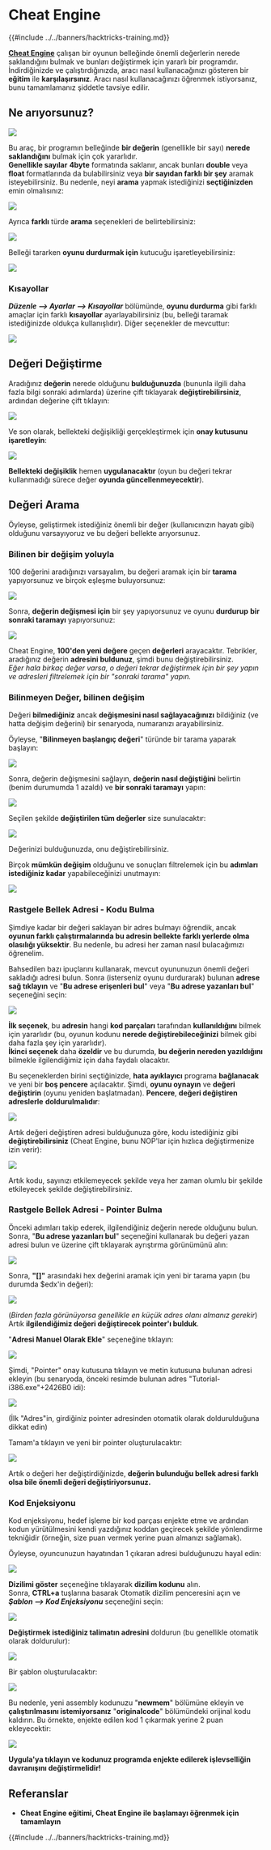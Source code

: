 # Cheat Engine

{{#include ../../banners/hacktricks-training.md}}

[**Cheat Engine**](https://www.cheatengine.org/downloads.php) çalışan bir oyunun belleğinde önemli değerlerin nerede saklandığını bulmak ve bunları değiştirmek için yararlı bir programdır.\
İndirdiğinizde ve çalıştırdığınızda, aracı nasıl kullanacağınızı gösteren bir **eğitim** ile **karşılaşırsınız**. Aracı nasıl kullanacağınızı öğrenmek istiyorsanız, bunu tamamlamanız şiddetle tavsiye edilir.

## Ne arıyorsunuz?

![](<../../images/image (762).png>)

Bu araç, bir programın belleğinde **bir değerin** (genellikle bir sayı) **nerede saklandığını** bulmak için çok yararlıdır.\
**Genellikle sayılar** **4byte** formatında saklanır, ancak bunları **double** veya **float** formatlarında da bulabilirsiniz veya **bir sayıdan farklı bir şey** aramak isteyebilirsiniz. Bu nedenle, neyi **arama** yapmak istediğinizi **seçtiğinizden** emin olmalısınız:

![](<../../images/image (324).png>)

Ayrıca **farklı** türde **arama** seçenekleri de belirtebilirsiniz:

![](<../../images/image (311).png>)

Belleği tararken **oyunu durdurmak için** kutucuğu işaretleyebilirsiniz:

![](<../../images/image (1052).png>)

### Kısayollar

_**Düzenle --> Ayarlar --> Kısayollar**_ bölümünde, **oyunu durdurma** gibi farklı amaçlar için farklı **kısayollar** ayarlayabilirsiniz (bu, belleği taramak istediğinizde oldukça kullanışlıdır). Diğer seçenekler de mevcuttur:

![](<../../images/image (864).png>)

## Değeri Değiştirme

Aradığınız **değerin** nerede olduğunu **bulduğunuzda** (bununla ilgili daha fazla bilgi sonraki adımlarda) üzerine çift tıklayarak **değiştirebilirsiniz**, ardından değerine çift tıklayın:

![](<../../images/image (563).png>)

Ve son olarak, bellekteki değişikliği gerçekleştirmek için **onay kutusunu işaretleyin**:

![](<../../images/image (385).png>)

**Bellekteki değişiklik** hemen **uygulanacaktır** (oyun bu değeri tekrar kullanmadığı sürece değer **oyunda güncellenmeyecektir**).

## Değeri Arama

Öyleyse, geliştirmek istediğiniz önemli bir değer (kullanıcınızın hayatı gibi) olduğunu varsayıyoruz ve bu değeri bellekte arıyorsunuz.

### Bilinen bir değişim yoluyla

100 değerini aradığınızı varsayalım, bu değeri aramak için bir **tarama** yapıyorsunuz ve birçok eşleşme buluyorsunuz:

![](<../../images/image (108).png>)

Sonra, **değerin değişmesi için** bir şey yapıyorsunuz ve oyunu **durdurup** **bir sonraki taramayı** yapıyorsunuz:

![](<../../images/image (684).png>)

Cheat Engine, **100'den yeni değere** geçen **değerleri** arayacaktır. Tebrikler, aradığınız değerin **adresini buldunuz**, şimdi bunu değiştirebilirsiniz.\
_Eğer hala birkaç değer varsa, o değeri tekrar değiştirmek için bir şey yapın ve adresleri filtrelemek için bir "sonraki tarama" yapın._

### Bilinmeyen Değer, bilinen değişim

Değeri **bilmediğiniz** ancak **değişmesini nasıl sağlayacağınızı** bildiğiniz (ve hatta değişim değerini) bir senaryoda, numaranızı arayabilirsiniz.

Öyleyse, "**Bilinmeyen başlangıç değeri**" türünde bir tarama yaparak başlayın:

![](<../../images/image (890).png>)

Sonra, değerin değişmesini sağlayın, **değerin nasıl değiştiğini** belirtin (benim durumumda 1 azaldı) ve **bir sonraki taramayı** yapın:

![](<../../images/image (371).png>)

Seçilen şekilde **değiştirilen tüm değerler** size sunulacaktır:

![](<../../images/image (569).png>)

Değerinizi bulduğunuzda, onu değiştirebilirsiniz.

Birçok **mümkün değişim** olduğunu ve sonuçları filtrelemek için bu **adımları istediğiniz kadar** yapabileceğinizi unutmayın:

![](<../../images/image (574).png>)

### Rastgele Bellek Adresi - Kodu Bulma

Şimdiye kadar bir değeri saklayan bir adres bulmayı öğrendik, ancak **oyunun farklı çalıştırmalarında bu adresin bellekte farklı yerlerde olma olasılığı yüksektir**. Bu nedenle, bu adresi her zaman nasıl bulacağımızı öğrenelim.

Bahsedilen bazı ipuçlarını kullanarak, mevcut oyununuzun önemli değeri sakladığı adresi bulun. Sonra (isterseniz oyunu durdurarak) bulunan **adrese sağ tıklayın** ve "**Bu adrese erişenleri bul**" veya "**Bu adrese yazanları bul**" seçeneğini seçin:

![](<../../images/image (1067).png>)

**İlk seçenek**, bu **adresin** hangi **kod parçaları** tarafından **kullanıldığını** bilmek için yararlıdır (bu, oyunun kodunu **nerede değiştirebileceğinizi** bilmek gibi daha fazla şey için yararlıdır).\
**İkinci seçenek** daha **özeldir** ve bu durumda, **bu değerin nereden yazıldığını** bilmekle ilgilendiğimiz için daha faydalı olacaktır.

Bu seçeneklerden birini seçtiğinizde, **hata ayıklayıcı** programa **bağlanacak** ve yeni bir **boş pencere** açılacaktır. Şimdi, **oyunu oynayın** ve **değeri değiştirin** (oyunu yeniden başlatmadan). **Pencere**, **değeri değiştiren** **adreslerle** **doldurulmalıdır**:

![](<../../images/image (91).png>)

Artık değeri değiştiren adresi bulduğunuza göre, kodu istediğiniz gibi **değiştirebilirsiniz** (Cheat Engine, bunu NOP'lar için hızlıca değiştirmenize izin verir):

![](<../../images/image (1057).png>)

Artık kodu, sayınızı etkilemeyecek şekilde veya her zaman olumlu bir şekilde etkileyecek şekilde değiştirebilirsiniz.

### Rastgele Bellek Adresi - Pointer Bulma

Önceki adımları takip ederek, ilgilendiğiniz değerin nerede olduğunu bulun. Sonra, "**Bu adrese yazanları bul**" seçeneğini kullanarak bu değeri yazan adresi bulun ve üzerine çift tıklayarak ayrıştırma görünümünü alın:

![](<../../images/image (1039).png>)

Sonra, **"\[]"** arasındaki hex değerini aramak için yeni bir tarama yapın (bu durumda $edx'in değeri):

![](<../../images/image (994).png>)

(_Birden fazla görünüyorsa genellikle en küçük adres olanı almanız gerekir_)\
Artık **ilgilendiğimiz değeri değiştirecek pointer'ı bulduk**.

"**Adresi Manuel Olarak Ekle**" seçeneğine tıklayın:

![](<../../images/image (990).png>)

Şimdi, "Pointer" onay kutusuna tıklayın ve metin kutusuna bulunan adresi ekleyin (bu senaryoda, önceki resimde bulunan adres "Tutorial-i386.exe"+2426B0 idi):

![](<../../images/image (392).png>)

(İlk "Adres"in, girdiğiniz pointer adresinden otomatik olarak doldurulduğuna dikkat edin)

Tamam'a tıklayın ve yeni bir pointer oluşturulacaktır:

![](<../../images/image (308).png>)

Artık o değeri her değiştirdiğinizde, **değerin bulunduğu bellek adresi farklı olsa bile önemli değeri değiştiriyorsunuz.**

### Kod Enjeksiyonu

Kod enjeksiyonu, hedef işleme bir kod parçası enjekte etme ve ardından kodun yürütülmesini kendi yazdığınız koddan geçirecek şekilde yönlendirme tekniğidir (örneğin, size puan vermek yerine puan almanızı sağlamak).

Öyleyse, oyuncunuzun hayatından 1 çıkaran adresi bulduğunuzu hayal edin:

![](<../../images/image (203).png>)

**Dizilimi göster** seçeneğine tıklayarak **dizilim kodunu** alın.\
Sonra, **CTRL+a** tuşlarına basarak Otomatik dizilim penceresini açın ve _**Şablon --> Kod Enjeksiyonu**_ seçeneğini seçin:

![](<../../images/image (902).png>)

**Değiştirmek istediğiniz talimatın adresini** doldurun (bu genellikle otomatik olarak doldurulur):

![](<../../images/image (744).png>)

Bir şablon oluşturulacaktır:

![](<../../images/image (944).png>)

Bu nedenle, yeni assembly kodunuzu "**newmem**" bölümüne ekleyin ve **çalıştırılmasını istemiyorsanız** "**originalcode**" bölümündeki orijinal kodu kaldırın. Bu örnekte, enjekte edilen kod 1 çıkarmak yerine 2 puan ekleyecektir:

![](<../../images/image (521).png>)

**Uygula'ya tıklayın ve kodunuz programda enjekte edilerek işlevselliğin davranışını değiştirmelidir!**

## **Referanslar**

- **Cheat Engine eğitimi, Cheat Engine ile başlamayı öğrenmek için tamamlayın**

{{#include ../../banners/hacktricks-training.md}}
